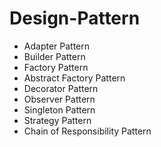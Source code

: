 # Design-Pattern

- Adapter Pattern
- Builder Pattern
- Factory Pattern
- Abstract Factory Pattern
- Decorator Pattern
- Observer Pattern
- Singleton Pattern
- Strategy Pattern
- Chain of Responsibility Pattern